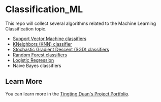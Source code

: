 # Classification_ML
This repo will collect several algorithms related to the Machine Learning Classification topic.

- [Support Vector Machine classifiers](https://github.com/Tingting0618/SVM_Classifier)
- [KNeighbors (KNN) classifier](https://github.com/Tingting0618/SVM_Classifier)
- [Stochastic Gradient Descent (SGD) classifiers](https://github.com/Tingting0618/SGD_RandomForest_Classifier)
- [Random Forest classifiers](https://github.com/Tingting0618/SGD_RandomForest_Classifier)
- [Logistic Regression](https://github.com/Tingting0618/Logistic_Regression)
- Naive Bayes classifiers

## Learn More

You can learn more in the [Tingting Duan's Project Portfolio](https://tingting0618.github.io).
